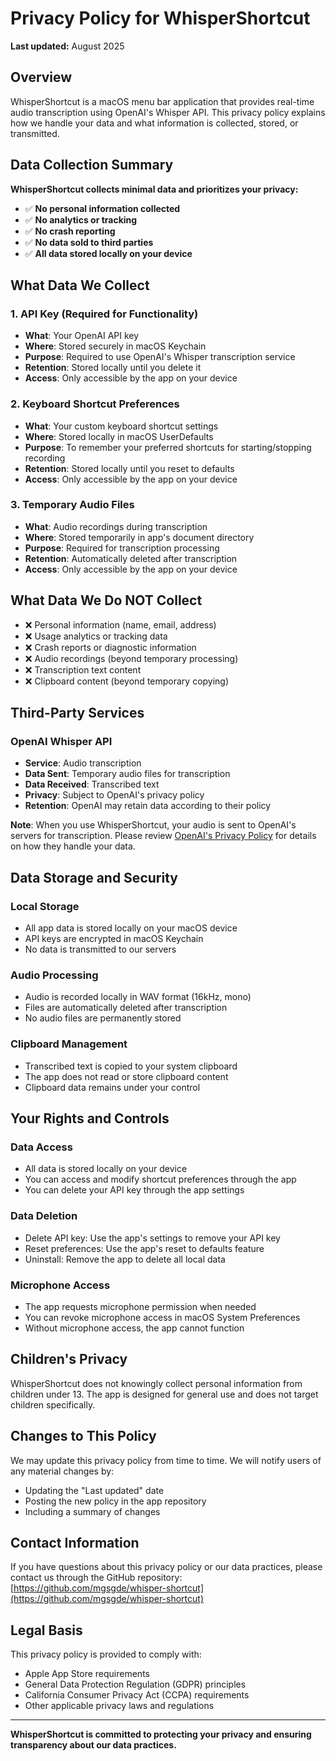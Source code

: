 # Privacy Policy for WhisperShortcut

**Last updated:** August 2025

## Overview

WhisperShortcut is a macOS menu bar application that provides real-time audio transcription using OpenAI's Whisper API. This privacy policy explains how we handle your data and what information is collected, stored, or transmitted.

## Data Collection Summary

**WhisperShortcut collects minimal data and prioritizes your privacy:**

- ✅ **No personal information collected**
- ✅ **No analytics or tracking**
- ✅ **No crash reporting**
- ✅ **No data sold to third parties**
- ✅ **All data stored locally on your device**

## What Data We Collect

### 1. API Key (Required for Functionality)

- **What**: Your OpenAI API key
- **Where**: Stored securely in macOS Keychain
- **Purpose**: Required to use OpenAI's Whisper transcription service
- **Retention**: Stored locally until you delete it
- **Access**: Only accessible by the app on your device

### 2. Keyboard Shortcut Preferences

- **What**: Your custom keyboard shortcut settings
- **Where**: Stored locally in macOS UserDefaults
- **Purpose**: To remember your preferred shortcuts for starting/stopping recording
- **Retention**: Stored locally until you reset to defaults
- **Access**: Only accessible by the app on your device

### 3. Temporary Audio Files

- **What**: Audio recordings during transcription
- **Where**: Stored temporarily in app's document directory
- **Purpose**: Required for transcription processing
- **Retention**: Automatically deleted after transcription
- **Access**: Only accessible by the app on your device

## What Data We Do NOT Collect

- ❌ Personal information (name, email, address)
- ❌ Usage analytics or tracking data
- ❌ Crash reports or diagnostic information
- ❌ Audio recordings (beyond temporary processing)
- ❌ Transcription text content
- ❌ Clipboard content (beyond temporary copying)

## Third-Party Services

### OpenAI Whisper API

- **Service**: Audio transcription
- **Data Sent**: Temporary audio files for transcription
- **Data Received**: Transcribed text
- **Privacy**: Subject to OpenAI's privacy policy
- **Retention**: OpenAI may retain data according to their policy

**Note**: When you use WhisperShortcut, your audio is sent to OpenAI's servers for transcription. Please review [OpenAI's Privacy Policy](https://openai.com/privacy) for details on how they handle your data.

## Data Storage and Security

### Local Storage

- All app data is stored locally on your macOS device
- API keys are encrypted in macOS Keychain
- No data is transmitted to our servers

### Audio Processing

- Audio is recorded locally in WAV format (16kHz, mono)
- Files are automatically deleted after transcription
- No audio files are permanently stored

### Clipboard Management

- Transcribed text is copied to your system clipboard
- The app does not read or store clipboard content
- Clipboard data remains under your control

## Your Rights and Controls

### Data Access

- All data is stored locally on your device
- You can access and modify shortcut preferences through the app
- You can delete your API key through the app settings

### Data Deletion

- Delete API key: Use the app's settings to remove your API key
- Reset preferences: Use the app's reset to defaults feature
- Uninstall: Remove the app to delete all local data

### Microphone Access

- The app requests microphone permission when needed
- You can revoke microphone access in macOS System Preferences
- Without microphone access, the app cannot function

## Children's Privacy

WhisperShortcut does not knowingly collect personal information from children under 13. The app is designed for general use and does not target children specifically.

## Changes to This Policy

We may update this privacy policy from time to time. We will notify users of any material changes by:

- Updating the "Last updated" date
- Posting the new policy in the app repository
- Including a summary of changes

## Contact Information

If you have questions about this privacy policy or our data practices, please contact us through the GitHub repository: [https://github.com/mgsgde/whisper-shortcut](https://github.com/mgsgde/whisper-shortcut)

## Legal Basis

This privacy policy is provided to comply with:

- Apple App Store requirements
- General Data Protection Regulation (GDPR) principles
- California Consumer Privacy Act (CCPA) requirements
- Other applicable privacy laws and regulations

---

**WhisperShortcut is committed to protecting your privacy and ensuring transparency about our data practices.**
